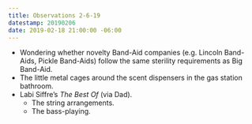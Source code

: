 ```yaml
---
title: Observations 2-6-19
datestamp: 20190206
date: 2019-02-18 21:00:00 -06:00
---
```


- Wondering whether novelty Band-Aid companies (e.g. Lincoln Band-Aids, Pickle Band-Aids) follow the same sterility requirements as Big Band-Aid.
- The little metal cages around the scent dispensers in the gas station bathroom.
- Labi Siffre’s *The Best Of* (via Dad).
	- The string arrangements.
	- The bass-playing.
